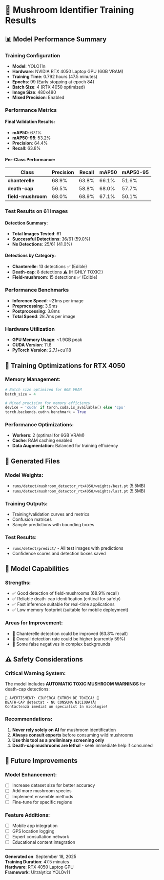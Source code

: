 # 🍄 Mushroom Identifier Training Results

## 📊 Model Performance Summary

### Training Configuration
- **Model**: YOLO11n 
- **Hardware**: NVIDIA RTX 4050 Laptop GPU (6GB VRAM)
- **Training Time**: 0.792 hours (47.5 minutes)
- **Epochs**: 99 (Early stopping at epoch 84)
- **Batch Size**: 4 (RTX 4050 optimized)
- **Image Size**: 480x480
- **Mixed Precision**: Enabled

### Performance Metrics

#### Final Validation Results:
- **mAP50**: 67.1%
- **mAP50-95**: 53.2%
- **Precision**: 64.4%
- **Recall**: 63.8%

#### Per-Class Performance:
| Class | Precision | Recall | mAP50 | mAP50-95 |
|-------|-----------|--------|-------|----------|
| **chanterelle** | 68.9% | 63.8% | 66.1% | 51.6% |
| **death-cap** | 56.5% | 58.8% | 68.0% | 57.7% |
| **field-mushroom** | 68.0% | 68.9% | 67.1% | 50.1% |

### Test Results on 61 Images

#### Detection Summary:
- **Total Images Tested**: 61
- **Successful Detections**: 36/61 (59.0%)
- **No Detections**: 25/61 (41.0%)

#### Detections by Category:
- **Chanterelle**: 13 detections ✅ (Edible)
- **Death-cap**: 8 detections ⚠️ (HIGHLY TOXIC!)
- **Field-mushroom**: 15 detections ✅ (Edible)

### Performance Benchmarks
- **Inference Speed**: ~21ms per image
- **Preprocessing**: 3.9ms
- **Postprocessing**: 3.8ms
- **Total Speed**: 28.7ms per image

### Hardware Utilization
- **GPU Memory Usage**: ~1.9GB peak
- **CUDA Version**: 11.8
- **PyTorch Version**: 2.7.1+cu118

## 🚀 Training Optimizations for RTX 4050

### Memory Management:
```python
# Batch size optimized for 6GB VRAM
batch_size = 4

# Mixed precision for memory efficiency
device = 'cuda' if torch.cuda.is_available() else 'cpu'
torch.backends.cudnn.benchmark = True
```

### Performance Optimizations:
- **Workers**: 2 (optimal for 6GB VRAM)
- **Cache**: RAM caching enabled
- **Data Augmentation**: Balanced for training efficiency

## 📁 Generated Files

### Model Weights:
- `runs/detect/mushroom_detector_rtx4050/weights/best.pt` (5.5MB)
- `runs/detect/mushroom_detector_rtx4050/weights/last.pt` (5.5MB)

### Training Outputs:
- Training/validation curves and metrics
- Confusion matrices
- Sample predictions with bounding boxes

### Test Results:
- `runs/detect/predict/` - All test images with predictions
- Confidence scores and detection boxes saved

## 🎯 Model Capabilities

### Strengths:
- ✅ Good detection of field-mushrooms (68.9% recall)
- ✅ Reliable death-cap identification (critical for safety)
- ✅ Fast inference suitable for real-time applications
- ✅ Low memory footprint (suitable for mobile deployment)

### Areas for Improvement:
- 🔄 Chanterelle detection could be improved (63.8% recall)
- 🔄 Overall detection rate could be higher (currently 59%)
- 🔄 Some false negatives in complex backgrounds

## ⚠️ Safety Considerations

### Critical Warning System:
The model includes **AUTOMATIC TOXIC MUSHROOM WARNINGS** for death-cap detections:

```
🚨 AVERTISMENT: CIUPERCĂ EXTREM DE TOXICĂ! 🚨
DEATH-CAP detectat - NU CONSUMA NICIODATĂ!
Contactează imediat un specialist în micologie!
```

### Recommendations:
1. **Never rely solely on AI** for mushroom identification
2. **Always consult experts** before consuming wild mushrooms
3. **Use this tool as a preliminary screening only**
4. **Death-cap mushrooms are lethal** - seek immediate help if consumed

## 🔄 Future Improvements

### Model Enhancement:
- [ ] Increase dataset size for better accuracy
- [ ] Add more mushroom species
- [ ] Implement ensemble methods
- [ ] Fine-tune for specific regions

### Feature Additions:
- [ ] Mobile app integration
- [ ] GPS location logging
- [ ] Expert consultation network
- [ ] Educational content integration

---

**Generated on**: September 18, 2025  
**Training Duration**: 47.5 minutes  
**Hardware**: RTX 4050 Laptop GPU  
**Framework**: Ultralytics YOLOv11  